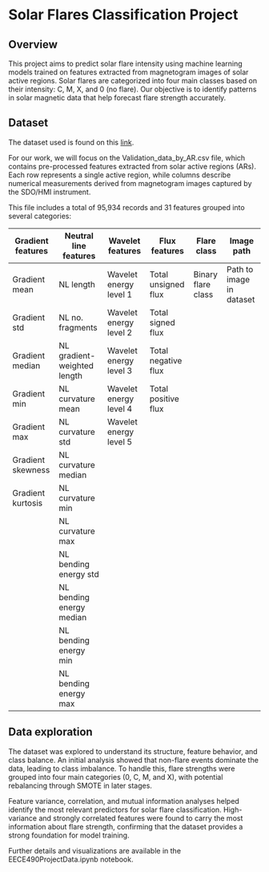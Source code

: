 # Solar Flares Classification Project
## Overview
This project aims to predict solar flare intensity using machine learning models trained on features extracted from magnetogram images of solar active regions.
Solar flares are categorized into four main classes based on their intensity: C, M, X, and 0 (no flare).
Our objective is to identify patterns in solar magnetic data that help forecast flare strength accurately.

## Dataset
The dataset used is found on this [link](https://datadryad.org/dataset/doi:10.5061/dryad.dv41ns23n). 

For our work, we will focus on the Validation_data_by_AR.csv file, which contains pre-processed features extracted from solar active regions (ARs). Each row represents a single active region, while columns describe numerical measurements derived from magnetogram images captured by the SDO/HMI instrument.

This file includes a total of 95,934 records and 31 features grouped into several categories:

| Gradient features  | Neutral line features         | Wavelet features          | Flux features            | Flare class         | Image path                |
|--------------------|------------------------------|---------------------------|---------------------------|---------------------|---------------------------|
| Gradient mean      | NL length                    | Wavelet energy level 1    | Total unsigned flux       | Binary flare class  | Path to image in dataset  |
| Gradient std       | NL no. fragments             | Wavelet energy level 2    | Total signed flux         |                     |                           |
| Gradient median    | NL gradient-weighted length  | Wavelet energy level 3    | Total negative flux       |                     |                           |
| Gradient min       | NL curvature mean            | Wavelet energy level 4    | Total positive flux       |                     |                           |
| Gradient max       | NL curvature std             | Wavelet energy level 5    |                           |                     |                           |
| Gradient skewness  | NL curvature median          |                           |                           |                     |                           |
| Gradient kurtosis  | NL curvature min             |                           |                           |                     |                           |
|                    | NL curvature max             |                           |                           |                     |                           |
|                    | NL bending energy std        |                           |                           |                     |                           |
|                    | NL bending energy median     |                           |                           |                     |                           |
|                    | NL bending energy min        |                           |                           |                     |                           |
|                    | NL bending energy max        |                           |                           |                     |                           |

## Data exploration

The dataset was explored to understand its structure, feature behavior, and class balance. An initial analysis showed that non-flare events dominate the data, leading to class imbalance. To handle this, flare strengths were grouped into four main categories (0, C, M, and X), with potential rebalancing through SMOTE in later stages.

Feature variance, correlation, and mutual information analyses helped identify the most relevant predictors for solar flare classification. High-variance and strongly correlated features were found to carry the most information about flare strength, confirming that the dataset provides a strong foundation for model training.

Further details and visualizations are available in the EECE490ProjectData.ipynb notebook.




